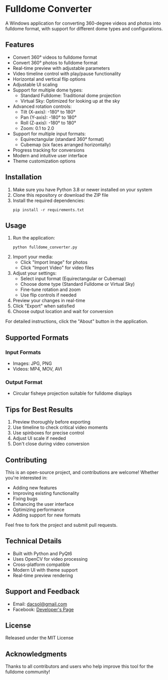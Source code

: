 # Fulldome Converter

A Windows application for converting 360-degree videos and photos into fulldome format, with support for different dome types and configurations.

## Features

- Convert 360° videos to fulldome format
- Convert 360° photos to fulldome format
- Real-time preview with adjustable parameters
- Video timeline control with play/pause functionality
- Horizontal and vertical flip options
- Adjustable UI scaling
- Support for multiple dome types:
  - Standard Fulldome: Traditional dome projection
  - Virtual Sky: Optimized for looking up at the sky
- Advanced rotation controls:
  - Tilt (X-axis): -180° to 180°
  - Pan (Y-axis): -180° to 180°
  - Roll (Z-axis): -180° to 180°
  - Zoom: 0.1 to 2.0
- Support for multiple input formats:
  - Equirectangular (standard 360° format)
  - Cubemap (six faces arranged horizontally)
- Progress tracking for conversions
- Modern and intuitive user interface
- Theme customization options

## Installation

1. Make sure you have Python 3.8 or newer installed on your system
2. Clone this repository or download the ZIP file
3. Install the required dependencies:
   ```
   pip install -r requirements.txt
   ```

## Usage

1. Run the application:
   ```
   python fulldome_converter.py
   ```
2. Import your media:
   - Click "Import Image" for photos
   - Click "Import Video" for video files
3. Adjust your settings:
   - Select input format (Equirectangular or Cubemap)
   - Choose dome type (Standard Fulldome or Virtual Sky)
   - Fine-tune rotation and zoom
   - Use flip controls if needed
4. Preview your changes in real-time
5. Click "Export" when satisfied
6. Choose output location and wait for conversion

For detailed instructions, click the "About" button in the application.

## Supported Formats

### Input Formats
- Images: JPG, PNG
- Videos: MP4, MOV, AVI

### Output Format
- Circular fisheye projection suitable for fulldome displays

## Tips for Best Results

1. Preview thoroughly before exporting
2. Use timeline to check critical video moments
3. Use spinboxes for precise control
4. Adjust UI scale if needed
5. Don't close during video conversion

## Contributing

This is an open-source project, and contributions are welcome! Whether you're interested in:
- Adding new features
- Improving existing functionality
- Fixing bugs
- Enhancing the user interface
- Optimizing performance
- Adding support for new formats

Feel free to fork the project and submit pull requests.

## Technical Details

- Built with Python and PyQt6
- Uses OpenCV for video processing
- Cross-platform compatible
- Modern UI with theme support
- Real-time preview rendering

## Support and Feedback

- Email: dacsol@gmail.com
- Facebook: [Developer's Page](https://www.facebook.com/daciansolgen24)

## License

Released under the MIT License

## Acknowledgments

Thanks to all contributors and users who help improve this tool for the fulldome community!
